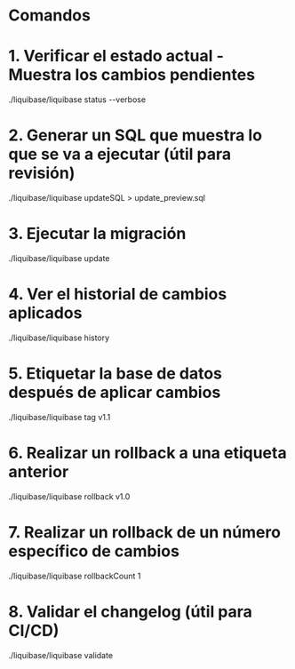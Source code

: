 # Comandos

# 1. Verificar el estado actual - Muestra los cambios pendientes
./liquibase/liquibase status --verbose

# 2. Generar un SQL que muestra lo que se va a ejecutar (útil para revisión)
./liquibase/liquibase updateSQL > update_preview.sql

# 3. Ejecutar la migración
./liquibase/liquibase update

# 4. Ver el historial de cambios aplicados
./liquibase/liquibase history

# 5. Etiquetar la base de datos después de aplicar cambios
./liquibase/liquibase tag v1.1

# 6. Realizar un rollback a una etiqueta anterior
./liquibase/liquibase rollback v1.0

# 7. Realizar un rollback de un número específico de cambios
./liquibase/liquibase rollbackCount 1

# 8. Validar el changelog (útil para CI/CD)
./liquibase/liquibase validate
